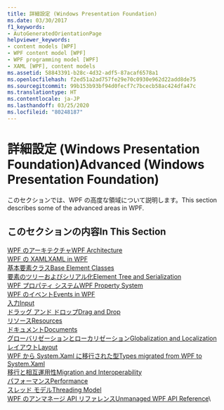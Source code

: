 ```yaml
---
title: 詳細設定 (Windows Presentation Foundation)
ms.date: 03/30/2017
f1_keywords:
- AutoGeneratedOrientationPage
helpviewer_keywords:
- content models [WPF]
- WPF content model [WPF]
- WPF programming model [WPF]
- XAML [WPF], content models
ms.assetid: 58843391-b28c-4d32-adf5-87acaf6578a1
ms.openlocfilehash: f2ed51a2ad757fe29e70c0930e962d22add8de75
ms.sourcegitcommit: 99b153b93bf94d0fecf7c7bcecb58ac424dfa47c
ms.translationtype: HT
ms.contentlocale: ja-JP
ms.lasthandoff: 03/25/2020
ms.locfileid: "80248187"
---
```

# <a name="advanced-windows-presentation-foundation"></a><span data-ttu-id="98b62-102">詳細設定 (Windows Presentation Foundation)</span><span class="sxs-lookup"><span data-stu-id="98b62-102">Advanced (Windows Presentation Foundation)</span></span>

<span data-ttu-id="98b62-103">このセクションでは、WPF の高度な領域について説明します。</span><span class="sxs-lookup"><span data-stu-id="98b62-103">This section describes some of the advanced areas in WPF.</span></span>

## <a name="in-this-section"></a><span data-ttu-id="98b62-104">このセクションの内容</span><span class="sxs-lookup"><span data-stu-id="98b62-104">In This Section</span></span>

<span data-ttu-id="98b62-105">[WPF のアーキテクチャ](wpf-architecture.md)</span><span class="sxs-lookup"><span data-stu-id="98b62-105">[WPF Architecture](wpf-architecture.md)</span></span>\
<span data-ttu-id="98b62-106">[WPF の XAML](xaml-in-wpf.md)</span><span class="sxs-lookup"><span data-stu-id="98b62-106">[XAML in WPF](xaml-in-wpf.md)</span></span>\
<span data-ttu-id="98b62-107">[基本要素クラス](base-elements.md)</span><span class="sxs-lookup"><span data-stu-id="98b62-107">[Base Element Classes](base-elements.md)</span></span>\
<span data-ttu-id="98b62-108">[要素のツリーおよびシリアル化](element-tree-and-serialization.md)</span><span class="sxs-lookup"><span data-stu-id="98b62-108">[Element Tree and Serialization](element-tree-and-serialization.md)</span></span>\
<span data-ttu-id="98b62-109">[WPF プロパティ システム](properties-wpf.md)</span><span class="sxs-lookup"><span data-stu-id="98b62-109">[WPF Property System](properties-wpf.md)</span></span>\
<span data-ttu-id="98b62-110">[WPF のイベント](events-wpf.md)</span><span class="sxs-lookup"><span data-stu-id="98b62-110">[Events in WPF](events-wpf.md)</span></span>\
<span data-ttu-id="98b62-111">[入力](input-wpf.md)</span><span class="sxs-lookup"><span data-stu-id="98b62-111">[Input](input-wpf.md)</span></span>\
<span data-ttu-id="98b62-112">[ドラッグ アンド ドロップ](drag-and-drop.md)</span><span class="sxs-lookup"><span data-stu-id="98b62-112">[Drag and Drop](drag-and-drop.md)</span></span>\
<span data-ttu-id="98b62-113">[リソース](resources-wpf.md)</span><span class="sxs-lookup"><span data-stu-id="98b62-113">[Resources](resources-wpf.md)</span></span>\
<span data-ttu-id="98b62-114">[ドキュメント](documents.md)</span><span class="sxs-lookup"><span data-stu-id="98b62-114">[Documents](documents.md)</span></span>\
<span data-ttu-id="98b62-115">[グローバリゼーションとローカリゼーション](globalization-and-localization.md)</span><span class="sxs-lookup"><span data-stu-id="98b62-115">[Globalization and Localization](globalization-and-localization.md)</span></span>\
<span data-ttu-id="98b62-116">[レイアウト](layout.md)</span><span class="sxs-lookup"><span data-stu-id="98b62-116">[Layout](layout.md)</span></span>\
<span data-ttu-id="98b62-117">[WPF から System.Xaml に移行された型](types-migrated-from-wpf-to-system.md)</span><span class="sxs-lookup"><span data-stu-id="98b62-117">[Types migrated from WPF to System.Xaml](types-migrated-from-wpf-to-system.md)</span></span>\
<span data-ttu-id="98b62-118">[移行と相互運用性](migration-and-interoperability.md)</span><span class="sxs-lookup"><span data-stu-id="98b62-118">[Migration and Interoperability](migration-and-interoperability.md)</span></span>\
<span data-ttu-id="98b62-119">[パフォーマンス](performance.md)</span><span class="sxs-lookup"><span data-stu-id="98b62-119">[Performance](performance.md)</span></span>\
<span data-ttu-id="98b62-120">[スレッド モデル](threading-model.md)</span><span class="sxs-lookup"><span data-stu-id="98b62-120">[Threading Model](threading-model.md)</span></span>\
<span data-ttu-id="98b62-121">[WPF のアンマネージ API リファレンス](wpf-unmanaged-api-reference.md)</span><span class="sxs-lookup"><span data-stu-id="98b62-121">[Unmanaged WPF API Reference](wpf-unmanaged-api-reference.md)</span></span>\
